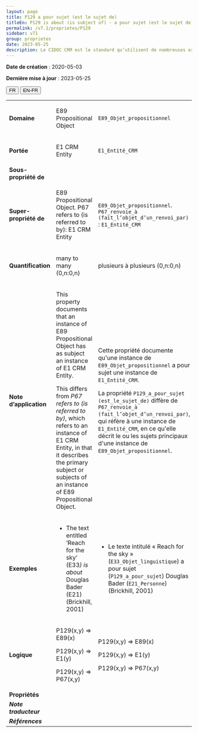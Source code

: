 ```yaml
---
layout: page
title: P129 a pour sujet (est le sujet de)
titleEn: P129 is about (is subject of) - a pour sujet (est le sujet de)
permalink: /v7.1/proprietes/P129
sidebar: v71
group: proprietes
date: 2023-05-25
description: Le CIDOC CRM est le standard qu’utilisent de nombreuses organisations pour l’échange et l’intégration de jeux de données et de spécifications patrimoniales. Il est développé et maintenu à jour exclusivement en anglais par le CRM SIG, un sous-groupe du Conseil international des musées (ICOM). Ceci est une traduction officielle en français développée par la Traduction en français du CIDOC CRM, une initiative qui offre une version française à jour et accessible ouvertement et gratuitement du standard CIDOC CRM et en démocratise l'usage dans la communauté patrimoniale francophone. ------------ The CIDOC CRM is the standard used by many heritage organizations for the exchange and integration of museum collection datasets and specifications. It is developed and maintained exclusively in English by the CRM SIG, a subgroup of the International Council of Museums (ICOM). This is an official translation developed by the Traduction en français du CIDOC CRM, an initiative offering an open, up-to-date, and free French version of the CIDOC CRM standard, and democratizing its use in the francophone heritage community.
---
```


**Date de création** : 2020-05-03

**Dernière mise à jour** : 2023-05-25

<div class="lang-buttons">
 <button id="fr" class="activate">FR</button>
 <button id="en-fr">EN-FR</button>
</div>

<table>
<tbody>
<tr>
<td><strong>Domaine</strong></td>
<td class="en">
<p>E89 Propositional Object</p>
</td>
<td>
<p><code class="language-plaintext highlighter-rouge">E89_Objet_propositionnel</code></p>
</td>
</tr>
<tr>
<td><strong>Portée</strong></td>
<td class="en">
<p>E1 CRM Entity</p>
</td>
<td>
<p><code class="language-plaintext highlighter-rouge">E1_Entité_CRM</code></p>
</td>
</tr>
<tr>
<td><strong>Sous-propriété de</strong></td>
<td class="en">
</td>
<td>
</td>
</tr>
<tr>
<td><strong>Super-propriété de</strong></td>
<td class="en">
<p>E89 Propositional Object. P67 refers to (is referred to by): E1 CRM Entity</p>
</td>
<td>
<p><code class="language-plaintext highlighter-rouge">E89_Objet_propositionnel</code>. <code class="language-plaintext highlighter-rouge">P67_renvoie_à (fait_l’objet_d’un_renvoi_par)</code> : <code class="language-plaintext highlighter-rouge">E1_Entité_CRM</code></p>
</td>
</tr>
<tr>
<td><strong>Quantification</strong></td>
<td class="en">
<p>many to many (0,n:0,n)</p>
</td>
<td>
<p>plusieurs à plusieurs (0,n:0,n)</p>
</td>
</tr>
<tr>
<td><strong>Note d’application</strong></td>
<td class="en">
<p>This property documents that an instance of E89 Propositional Object has as subject an instance of E1 CRM Entity. </p>
<p>This differs from <em>P67 refers to (is referred to by)</em>, which refers to an instance of E1 CRM Entity, in that it describes the primary subject or subjects of an instance of E89 Propositional Object.</p>
</td>
<td>
<p>Cette propriété documente qu'une instance de <code class="language-plaintext highlighter-rouge">E89_Objet_propositionnel</code> a pour sujet une instance de <code class="language-plaintext highlighter-rouge">E1_Entité_CRM</code>.</p>
<p>La propriété <code class="language-plaintext highlighter-rouge">P129_a_pour_sujet (est_le_sujet_de)</code> diffère de <code class="language-plaintext highlighter-rouge">P67_renvoie_à (fait_l’objet_d’un_renvoi_par)</code>, qui réfère à une instance de <code class="language-plaintext highlighter-rouge">E1_Entité_CRM</code>, en ce qu'elle décrit le ou les sujets principaux d'une instance de <code class="language-plaintext highlighter-rouge">E89_Objet_propositionnel</code>.</p>
</td>
</tr>
<tr>
<td><strong>Exemples</strong></td>
<td class="en">
<ul>
<li><p>The text entitled ‘Reach for the sky’ (E33<em>) is about</em> Douglas Bader (E21) (Brickhill, 2001)</p>
</li>
</ul>
</td>
<td>
<ul>
<li><p>Le texte intitulé « Reach for the sky » (<code class="language-plaintext highlighter-rouge">E33_Objet_linguistique</code>) a pour sujet (<code class="language-plaintext highlighter-rouge">P129_a_pour_sujet</code>) Douglas Bader (<code class="language-plaintext highlighter-rouge">E21_Personne</code>) (Brickhill, 2001)</p>
</li>
</ul>
</td>
</tr>
<tr>
<td><strong>Logique</strong></td>
<td class="en">
<p>P129(x,y) ⇒ E89(x)</p>
<p>P129(x,y) ⇒ E1(y) </p>
<p>P129(x,y) ⇒ P67(x,y)</p>
</td>
<td>
<p>P129(x,y) ⇒ E89(x)</p>
<p>P129(x,y) ⇒ E1(y) </p>
<p>P129(x,y) ⇒ P67(x,y)</p>
</td>
</tr>
<tr>
<td><strong>Propriétés</strong></td>
<td class="en">
</td>
<td>
</td>
</tr>
<tr>
<td><strong><em>Note traducteur</em></strong></td>
<td colspan="2">
</td>
</tr>
<tr>
<td><strong><em>Références</em></strong></td>
<td colspan="2">
</td>
</tr>
</tbody>
</table>
